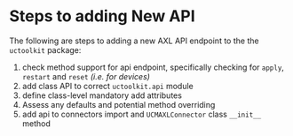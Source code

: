 # Steps to adding New API

The following are steps to adding a new AXL API endpoint to the the `uctoolkit` package:

 1. check method support for api endpoint, specifically checking for `apply`, `restart` and `reset` *(i.e. for devices)*
 1. add class API to correct `uctoolkit.api` module
 1. define class-level mandatory add attributes
 1. Assess any defaults and potential method overriding
 1. add api to connectors import and `UCMAXLConnector` class `__init__` method
